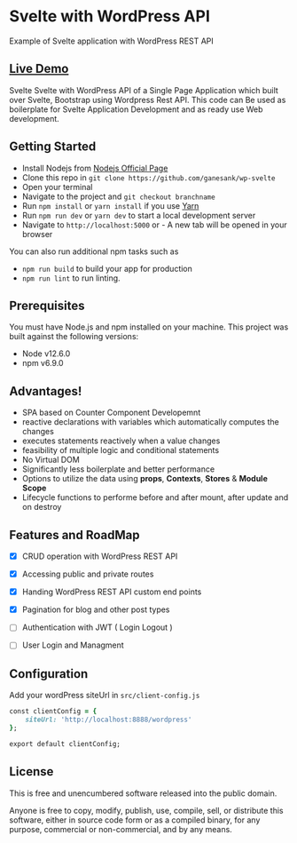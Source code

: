 # Svelte with WordPress API
 
Example of Svelte application with WordPress REST API

## [Live Demo](https://react-with-wordpress.netlify.com/)


Svelte Svelte with WordPress API of a Single Page Application which built over Svelte, Bootstrap using Wordpress Rest API.
This code can Be used as boilerplate for Svelte Application Development and as ready use Web development.


## Getting Started
- Install Nodejs from [Nodejs Official Page](https://nodejs.org/en/)
- Clone this repo in `git clone https://github.com/ganesank/wp-svelte`
- Open your terminal
- Navigate to the project and `git checkout branchname`
- Run `npm install` or `yarn install` if you use [Yarn](https://yarnpkg.com/en/)
- Run `npm run dev` or `yarn dev` to start a local development server
- Navigate to `http://localhost:5000` or - A new tab will be opened in your browser

You can also run additional npm tasks such as
- `npm run build` to build your app for production
- `npm run lint` to run linting.

## Prerequisites

You must have Node.js and npm installed on your machine. This project was built against the following versions:

- Node v12.6.0
- npm v6.9.0

## Advantages!

  - SPA based on Counter Component Developemnt 
  -  reactive declarations with variables which automatically computes the changes
  -  executes statements reactively when a value changes
  -  feasibility of multiple logic and conditional statements
  -  No Virtual DOM
  -  Significantly less boilerplate and better performance
  -  Options to utilize the data using  **props**, **Contexts**, **Stores** & **Module Scope**
  -  Lifecycle functions to performe before and after mount, after update and on destroy
## Features and RoadMap

- [x] CRUD operation with WordPress REST API
- [x] Accessing public and private routes
- [x] Handing WordPress REST API custom end points
- [x] Pagination for blog and other post types
- [ ] Authentication with JWT ( Login Logout )
- [ ] User Login and Managment


## Configuration

Add your wordPress siteUrl in `src/client-config.js`

```ruby
const clientConfig = {
	siteUrl: 'http://localhost:8888/wordpress'
};

export default clientConfig;
``` 


## License

This is free and unencumbered software released into the public domain.

Anyone is free to copy, modify, publish, use, compile, sell, or
distribute this software, either in source code form or as a compiled
binary, for any purpose, commercial or non-commercial, and by any
means.

